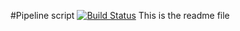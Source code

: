 #Pipeline script
[![Build Status](http://127.0.0.1:8080/buildStatus/icon?job=Connectivity+to+Github+through+Jenkins)](http://127.0.0.1:8080/job/Connectivity%20to%20Github%20through%20Jenkins/)
This is the readme file 
